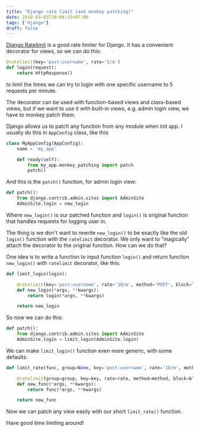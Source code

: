 ```yaml
---
title: "Django rate limit (and monkey patching)"
date: 2018-03-03T10:08:15+07:00
tags: ["django"]
draft: false
---
```


[Django Ratelimit][1] is a good rate limiter for Django. It has a convenient
decorator for views, so we can do this:

```python
@ratelimit(key='post:username', rate='5/m')
def login(request):
    return HttpResponse()
```

to limit the times we can try to login with one specific username to
5 requests per minute.

The decorator can be used with function-based views and class-based views, but
if we want to use it with built-in views, e.g. admin login view, we have to
monkey patch them.

Django allows us to patch any function from any module when init app.
I usually do this in `AppConfig` class, like this:

```python
class MyAppConfig(AppConfig):
    name = 'my_app'

    def ready(self):
        from my_app.monkey_patching import patch
        patch()
```

And this is the `patch()` function, for admin login view:

```python
def patch():
    from django.contrib.admin.sites import AdminSite
    AdminSite.login = new_login
```

Where `new_login()` is our patched function and `login()` is original function
that handles requests for logging user in.

The thing is we don't want to rewrite `new_login()` to be exactly like the old
`login()` function with the `ratelimit` decorator. We only want to "magically"
attach the decorator to the original function. How can we do that?

One idea is to write a function to input function `login()` and return function
`new_login()` with `ratelimit` decorator, like this:

```python
def limit_login(login):

    @ratelimit(key='post:username', rate='10/m', method='POST', block=True)
    def new_login(*args, **kwargs):
        return login(*args, **kwargs)

    return new_login
```

So now we can do this:

```python
def patch():
    from django.contrib.admin.sites import AdminSite
    AdminSite.login = limit_login(AdminSite.login)
```

We can make `limit_login()` function even more generic, with some defaults:


```python
def limit_rate(func, group=None, key='post:username', rate='10/m', method='POST', block=True):

    @ratelimit(group=group, key=key, rate=rate, method=method, block=block)
    def new_func(*args, **kwargs):
        return func(*args, **kwargs)

    return new_func
```

Now we can patch any view easily with our short `limit_rate()` function.

Have good time limiting around!


[1]: https://github.com/jsocol/django-ratelimit
